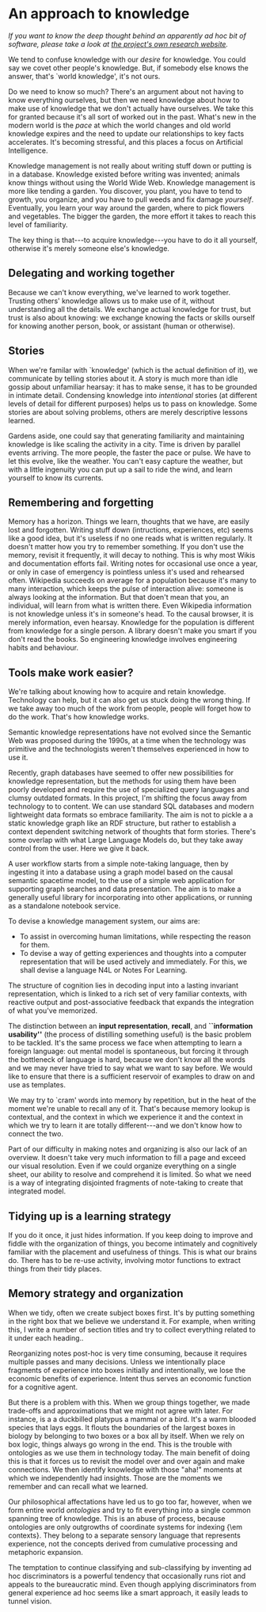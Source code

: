 
# An approach to knowledge

*If you want to know the deep thought behind an apparently ad hoc bit of
software, please take a look at [the project's own research website](http://markburgess.org/spacetime.html).*

We tend to confuse knowledge with our *desire* for knowledge. You could
say we covet other people's knowledge. But, if somebody else knows the answer, that's
`world knowledge', it's not ours.  

Do we need to know so much? There's an argument about not
having to know everything ourselves, but then we need knowledge about
how to make use of knowledge that we don't actually have ourselves.
We take this for granted because it's all sort of worked out in the
past.  What's new in the modern world is the *pace* at which the world
changes and old world knowledge expires and the need to update our
relationships to key facts accelerates. It's becoming stressful,
and this places a focus on Artificial Intelligence.

Knowledge management is not really about writing stuff down or putting
is in a database. Knowledge
existed before writing was invented; animals know things without using
the World Wide Web. Knowledge management is more like tending a
garden. You discover, you plant, you have to tend to growth, you organize, and you have to
pull weeds and fix damage *yourself*. Eventually, you learn your way around the
garden, where to pick flowers and vegetables. The bigger the garden,
the more effort it takes to reach this level of familiarity.

The key thing is that---to acquire knowledge---you have to do it all yourself,
otherwise it's merely someone else's  knowledge.

## Delegating and working together

Because we can't know everything, we've learned to work together. Trusting
others' knowledge allows us to make use of it, without understanding all the 
details. We exchange actual knowledge for trust, but trust is also about knowing:
we exchange knowing the facts or skills ourself for 
knowing another person, book, or assistant (human or otherwise).

## Stories

When we're familar with `knowledge' (which is the actual definition of
it), we communicate by telling stories about it.  A story is much more
than idle gossip about unfamiliar hearsay: it has to make sense, it
has to be grounded in intimate detail. Condensing knowledge into
*intentional* stories (at different levels of detail for different
purposes) helps us to pass on knowledge.  Some stories are about
solving problems, others are merely descriptive lessons learned.

Gardens aside, one could say that generating familiarity and
maintaining knowledge is like scaling the activity in a city. Time is
driven by parallel events arriving. The more people, the faster the
pace or pulse. We have to let this evolve, like the weather. You can't
easy capture the weather, but with a little ingenuity you can put up a
sail to ride the wind, and learn yourself to know its currents.

## Remembering and forgetting

Memory has a horizon.  Things we learn, thoughts that we have, are
easily lost and forgotten.  Writing stuff down (intructions,
experiences, etc) seems like a good idea, but it's useless if no one
reads what is written regularly. It doesn't matter how you try to
remember something. If you don't use the memory, revisit it
frequently, it will decay to nothing.  This is why most Wikis and
documentation efforts fail. Writing notes for occasional use once a
year, or only in case of emergency is pointless unless it's used and
rehearsed often.  Wikipedia succeeds on average for a population
because it's many to many interaction, which keeps the pulse of
interaction alive: someone is always looking at the information. But
that doen't mean that you, an individual, will learn from what is
written there. Even Wikipedia information is not knowledge unless it's
in someone's head. To the causal browser, it is merely information,
even hearsay. Knowledge for the population is different from knowledge
for a single person. A library doesn't make you smart if you don't read
the books. So engineering knowledge involves engineering habits and behaviour.

## Tools make work easier?

We're talking about knowing how to acquire and retain knowledge.
Technology can help, but it can also get us stuck doing the wrong
thing. If we take away too much of the work from people, people will forget
how to do the work. That's how knowledge works. 

Semantic knowledge representations have not evolved since the
Semantic Web was proposed during the 1990s, at a time when the
technology was primitive and the technologists weren't themselves
experienced in how to use it.

Recently, graph databases have seemed to offer new possibilities for
knowledge representation, but the methods for using them have been
poorly developed and require the use of specialized query languages
and clumsy outdated formats.  In this project, I'm shifting the focus
away from technology to to content. We can use standard SQL databases
and modern lightweight data formats so embrace familiarity. The aim is
not to pickle a a static knowledge graph like an RDF structure, but
rather to establish a context dependent switching network of thoughts
that form stories. There's some overlap with what Large Language Models
do, but they take away control from the user. Here we give it back.

A user workflow starts from a simple note-taking language, then by
ingesting it into a database using a graph model based on the causal
semantic spacetime model, to the use of a simple web application for
supporting graph searches and data presentation. The aim is to make a
generally useful library for incorporating into other applications, or
running as a standalone notebook service.

To devise a knowledge management system, our aims are:

* To assist in overcoming human limitations, while respecting the reason for them.
* To devise a way of getting experiences and thoughts into a computer representation
that will be used actively and immediately. For this, we shall devise a language N4L
or Notes For Learning.

The structure of cognition lies in decoding input into a lasting invariant
representation, which is linked to a rich set of very familiar contexts,
 with reactive output and post-associative feedback that expands the integration of what you've
memorized.

The distinction between an **input representation**, **recall**, and **``information
usability''** (the process of distilling something useful) is the
basic problem to be tackled. It's the same process we face when attempting to learn
a foreign language: out mental model is spontaneous, but forcing it
through the bottleneck of language is hard, because we don't know all
the words and we may never have tried to say what we want to say
before.  We would like to ensure that there is a sufficient reservoir
of examples to draw on and use as templates.

We may try to `cram' words into memory by repetition, but in the heat of the moment
we're unable to recall any of it. That's because memory lookup is contextual,
and the context in which we experience it and the context in which we try to learn it
are totally different---and we don't know how to connect the two.

Part of our difficulty in making notes and organizing is also our lack
of an overview. It doesn't take very much information to fill a page
and exceed our visual resolution. Even if we could organize everything
on a single sheet, our ability to resolve and comprehend it is
limited. So what we need is a way of integrating disjointed fragments
of note-taking to create that integrated model.

## Tidying up is a learning strategy

If you do it once, it just hides information. If you keep doing to improve and fiddle with the
organization of things, you become intimately and cognitively familiar with the placement and
usefulness of things. This is what our brains do. There has to be re-use activity, involving motor
functions to extract things from their tidy places.

## Memory strategy and organization

When we tidy, often we create subject boxes first. It's by putting
something in the right box that we believe we understand it.  For
example, when writing this, I write a number of section titles and try
to collect everything related to it under each heading..

Reorganizing notes post-hoc is very time consuming, because it
requires multiple passes and many decisions.  Unless we intentionally
place fragments of experience into boxes initially and intentionally,
we lose the economic benefits of experience. Intent thus serves an
economic function for a cognitive agent.

But there is a problem with this. When we group things together, we
made trade-offs and approximations that we might not agree with
later. For instance, is a a duckbilled platypus a mammal or a bird.
It's a warm blooded species that lays eggs. It flouts the boundaries
of the largest boxes in biology by belonging to two boxes or a box all
by itself. When we rely on box logic, things always go wrong in the
end.  This is the trouble with ontologies as we use them in technology
today. The main benefit of doing this is that it forces us to revisit
the model over and over again and make connections. We then identify
knowledge with those "aha!" moments at which we independently had
insights. Those are the moments we remember and can recall what we
learned.

Our philosophical affectations have led us to go too far, however,
when we form entire world *ontologies* and try to fit everything into
a single common spanning tree of knowledge. This is an abuse of
process, because ontologies are only outgrowths of coordinate systems
for indexing {\em contexts}. They belong to a separate sensory
language that represents experience, not the concepts derived from
cumulative processing and metaphoric expansion.

The temptation to continue classifying and sub-classifying by
inventing ad hoc discriminators is a powerful tendency that
occasionally runs riot and appeals to the bureaucratic mind. Even
though applying discriminators from general experience ad hoc seems
like a smart approach, it easily
 leads to tunnel vision.


